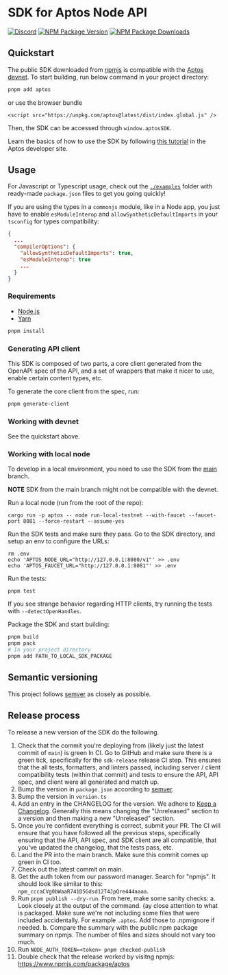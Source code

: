 # SDK for Aptos Node API

[![Discord][discord-image]][discord-url]
[![NPM Package Version][npm-image-version]][npm-url]
[![NPM Package Downloads][npm-image-downloads]][npm-url]

## Quickstart

The public SDK downloaded from [npmjs](https://www.npmjs.com/package/aptos) is compatible with the [Aptos devnet](https://fullnode.devnet.aptoslabs.com). To start building, run below command in your project directory:

```bash
pnpm add aptos
```

or use the browser bundle

```
<script src="https://unpkg.com/aptos@latest/dist/index.global.js" />
```

Then, the SDK can be accessed through `window.aptosSDK`.

Learn the basics of how to use the SDK by following [this tutorial](https://aptos.dev/tutorials/your-first-transaction-sdk) in the Aptos developer site.

## Usage

For Javascript or Typescript usage, check out the [`./examples`][examples] folder with ready-made `package.json` files to get you going quickly!

If you are using the types in a `commonjs` module, like in a Node app, you just have to enable `esModuleInterop`
and `allowSyntheticDefaultImports` in your `tsconfig` for types compatibility:

```json
{
  ...
  "compilerOptions": {
    "allowSyntheticDefaultImports": true,
    "esModuleInterop": true
    ...
  }
}
```

### Requirements

- [Node.js](https://nodejs.org)
- [Yarn](https://pnpmpkg.com/)

```bash
pnpm install
```

### Generating API client

This SDK is composed of two parts, a core client generated from the OpenAPI spec of the API, and a set of wrappers that make it nicer to use, enable certain content types, etc.

To generate the core client from the spec, run:

```bash
pnpm generate-client
```

### Working with devnet

See the quickstart above.

### Working with local node

To develop in a local environment, you need to use the SDK from the [main](https://github.com/aptos-labs/aptos-core/tree/main/ecosystem/typescript/sdk) branch.

**NOTE**
SDK from the main branch might not be compatible with the devnet.

Run a local node (run from the root of the repo):

```
cargo run -p aptos -- node run-local-testnet --with-faucet --faucet-port 8081 --force-restart --assume-yes
```

Run the SDK tests and make sure they pass. Go to the SDK directory, and setup an env to configure the URLs:

```
rm .env
echo 'APTOS_NODE_URL="http://127.0.0.1:8080/v1"' >> .env
echo 'APTOS_FAUCET_URL="http://127.0.0.1:8081"' >> .env
```

Run the tests:

```
pnpm test
```

If you see strange behavior regarding HTTP clients, try running the tests with `--detectOpenHandles`.

Package the SDK and start building:

```bash
pnpm build
pnpm pack
# In your project directory
pnpm add PATH_TO_LOCAL_SDK_PACKAGE
```

## Semantic versioning

This project follows [semver](https://semver.org/) as closely as possible.

## Release process

To release a new version of the SDK do the following.

1. Check that the commit you're deploying from (likely just the latest commit of `main`) is green ln CI. Go to GitHub and make sure there is a green tick, specifically for the `sdk-release` release CI step. This ensures that the all tests, formatters, and linters passed, including server / client compatibility tests (within that commit) and tests to ensure the API, API spec, and client were all generated and match up.
2. Bump the version in `package.json` according to [semver](https://semver.org/).
3. Bump the version in `version.ts`
4. Add an entry in the CHANGELOG for the version. We adhere to [Keep a Changelog](https://keepachangelog.com/en/1.0.0/). Generally this means changing the "Unreleased" section to a version and then making a new "Unreleased" section.
5. Once you're confident everything is correct, submit your PR. The CI will ensure that you have followed all the previous steps, specifically ensuring that the API, API spec, and SDK client are all compatible, that you've updated the changelog, that the tests pass, etc.
6. Land the PR into the main branch. Make sure this commit comes up green in CI too.
7. Check out the latest commit on main.
8. Get the auth token from our password manager. Search for "npmjs". It should look like similar to this: `npm_cccaCVg0bWaaR741D5Gdsd12T4JpQre444aaaa`.
9. Run `pnpm publish --dry-run`. From here, make some sanity checks:
   a. Look closely at the output of the command. {ay close attention to what is packaged. Make sure we're not including some files that were included accidentally. For example `.aptos`. Add those to .npmignore if needed.
   b. Compare the summary with the public npm package summary on npmjs. The number of files and sizes should not vary too much.
10. Run `NODE_AUTH_TOKEN=<token> pnpm checked-publish`
11. Double check that the release worked by visitng npmjs: https://www.npmjs.com/package/aptos

[examples]: https://github.com/aptos-labs/aptos-core/blob/main/ecosystem/typescript/sdk/examples/
[repo]: https://github.com/aptos-labs/aptos-core
[npm-image-version]: https://img.shields.io/npm/v/aptos.svg
[npm-image-downloads]: https://img.shields.io/npm/dm/aptos.svg
[npm-url]: https://npmjs.org/package/aptos
[discord-image]: https://img.shields.io/discord/945856774056083548?label=Discord&logo=discord&style=flat~~~~
[discord-url]: https://discord.gg/aptoslabs
[api-doc]: https://aptos-labs.github.io/ts-sdk-doc/
